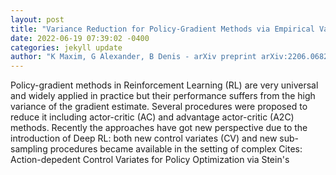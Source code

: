 ```yaml
--- 
layout: post 
title: "Variance Reduction for Policy-Gradient Methods via Empirical Variance Minimization" 
date: 2022-06-19 07:39:02 -0400 
categories: jekyll update 
author: "K Maxim, G Alexander, B Denis - arXiv preprint arXiv:2206.06827, 2022" 
--- 
```

Policy-gradient methods in Reinforcement Learning (RL) are very universal and widely applied in practice but their performance suffers from the high variance of the gradient estimate. Several procedures were proposed to reduce it including actor-critic (AC) and advantage actor-critic (A2C) methods. Recently the approaches have got new perspective due to the introduction of Deep RL: both new control variates (CV) and new sub-sampling procedures became available in the setting of complex Cites: Action-depedent Control Variates for Policy Optimization via Stein's